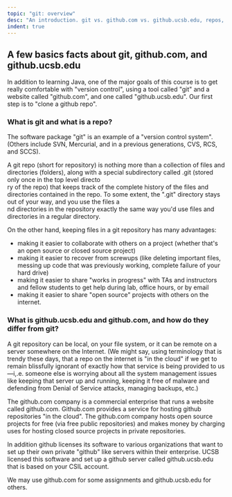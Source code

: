 ```yaml
---
topic: "git: overview"
desc: "An introduction. git vs. github.com vs. github.ucsb.edu, repos, etc."
indent: true
---
```


A few basics facts about git, github.com, and github.ucsb.edu
----------------------------------------------------------------------------

In addition to learning Java, one of the major goals of this course is to get really comfortable 
with "version control", using a tool called "git" and a website called "github.com", and one 
called "github.ucsb.edu". Our first step is to "clone a github repo".


### What is git and what is a repo?

The software package "git" is an example of a "version control system". (Others include SVN, Mercurial, and in a previous generations, CVS, RCS, and SCCS).

A git repo (short for repository) is nothing more than a collection of files and directories (folders), along with a special subdirectory called .git (stored only once in the top level directo\
ry of the repo) that keeps track of the complete history of the files and directories contained in the repo. To some extent, the ".git" directory stays out of your way, and you use the files a\
nd directories in the repository exactly the same way you'd use files and directories in a regular directory.

On the other hand, keeping files in a git repository has many advantages:

-   making it easier to collaborate with others on a project (whether that's an open source or closed source project)
-   making it easier to recover from screwups (like deleting important files, messing up code that was previously working, complete failure of your hard drive)
-   making it easier to share "works in progress" with TAs and instructors and fellow students to get help during lab, office hours, or by email
-   making it easier to share "open source" projects with others on the internet.

### What is github.ucsb.edu and github.com, and how do they differ from git?

A git repository can be local, on your file system, or it can be
remote on a server somewhere on the Internet. (We might say, using
terminology that is trendy these days, that a repo on the internet is
"in the cloud" if we get to remain blissfully ignorant of exactly how
that service is being provided to us—i,.e. someone else is worrying
about all the system management issues like keeping that server up and
running, keeping it free of malware and defending from Denial of
Service attacks, managing backups, etc.)

The github.com company is a commercial enterprise that runs a website
called github.com. Github.com provides a service for hosting github
repositories "in the cloud". The github.com company hosts open source
projects for free (via free public repositories) and makes money by
charging uses for hosting closed source projects in private
repositories.

In addition github licenses its software to various organizations that
want to set up their own private "github" like servers within their
enterprise. UCSB licensed this software and set up a github server
called github.ucsb.edu that is based on your CSIL account.

We may use github.com for some assignments and github.ucsb.edu for others.
